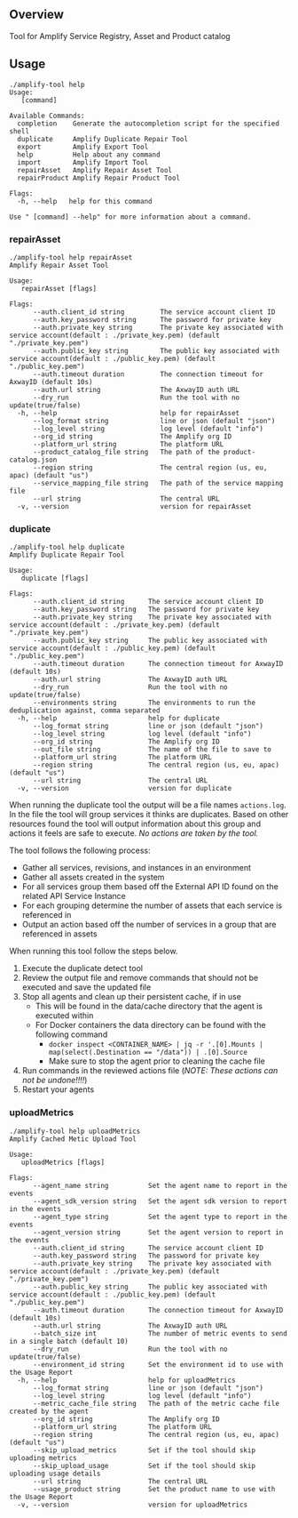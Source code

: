 ## Overview

Tool for Amplify Service Registry, Asset and Product catalog

## Usage

```
./amplify-tool help
Usage:
   [command]

Available Commands:
  completion    Generate the autocompletion script for the specified shell
  duplicate     Amplify Duplicate Repair Tool
  export        Amplify Export Tool
  help          Help about any command
  import        Amplify Import Tool
  repairAsset   Amplify Repair Asset Tool
  repairProduct Amplify Repair Product Tool

Flags:
  -h, --help   help for this command

Use " [command] --help" for more information about a command.
```

### repairAsset

```
./amplify-tool help repairAsset
Amplify Repair Asset Tool

Usage:
   repairAsset [flags]

Flags:
      --auth.client_id string         The service account client ID
      --auth.key_password string      The password for private key
      --auth.private_key string       The private key associated with service account(default : ./private_key.pem) (default "./private_key.pem")
      --auth.public_key string        The public key associated with service account(default : ./public_key.pem) (default "./public_key.pem")
      --auth.timeout duration         The connection timeout for AxwayID (default 10s)
      --auth.url string               The AxwayID auth URL
      --dry_run                       Run the tool with no update(true/false)
  -h, --help                          help for repairAsset
      --log_format string             line or json (default "json")
      --log_level string              log level (default "info")
      --org_id string                 The Amplify org ID
      --platform_url string           The platform URL
      --product_catalog_file string   The path of the product-catalog.json
      --region string                 The central region (us, eu, apac) (default "us")
      --service_mapping_file string   The path of the service mapping file
      --url string                    The central URL
  -v, --version                       version for repairAsset
```

### duplicate

```
./amplify-tool help duplicate 
Amplify Duplicate Repair Tool

Usage:
   duplicate [flags]

Flags:
      --auth.client_id string      The service account client ID
      --auth.key_password string   The password for private key
      --auth.private_key string    The private key associated with service account(default : ./private_key.pem) (default "./private_key.pem")
      --auth.public_key string     The public key associated with service account(default : ./public_key.pem) (default "./public_key.pem")
      --auth.timeout duration      The connection timeout for AxwayID (default 10s)
      --auth.url string            The AxwayID auth URL
      --dry_run                    Run the tool with no update(true/false)
      --environments string        The environments to run the deduplication against, comma separated
  -h, --help                       help for duplicate
      --log_format string          line or json (default "json")
      --log_level string           log level (default "info")
      --org_id string              The Amplify org ID
      --out_file string            The name of the file to save to
      --platform_url string        The platform URL
      --region string              The central region (us, eu, apac) (default "us")
      --url string                 The central URL
  -v, --version                    version for duplicate
```

When running the duplicate tool the output will be a file names `actions.log`. In the file the tool will group services it thinks are duplicates. Based on other resources found the tool will output information about this group and actions it feels are safe to execute. *No actions are taken by the tool.*

The tool follows the following process:

* Gather all services, revisions, and instances in an environment
* Gather all assets created in the system
* For all services group them based off the External API ID found on the related API Service Instance
* For each grouping determine the number of assets that each service is referenced in
* Output an action based off the number of services in a group that are referenced in assets

When running this tool follow the steps below.

1. Execute the duplicate detect tool
2. Review the output file and remove commands that should not be executed and save the updated file
3. Stop all agents and clean up their persistent cache, if in use
   * This will be found in the data/cache directory that the agent is executed within
   * For Docker containers the data directory can be found with the following command
     * `docker inspect <CONTAINER_NAME> | jq -r '.[0].Mounts | map(select(.Destination == "/data")) | .[0].Source`
     * Make sure to stop the agent prior to cleaning the cache file
4. Run commands in the reviewed actions file (*NOTE: These actions can not be undone!!!!*)
5. Restart your agents

### uploadMetrics

```
./amplify-tool help uploadMetrics
Amplify Cached Metic Upload Tool

Usage:
   uploadMetrics [flags]

Flags:
      --agent_name string          Set the agent name to report in the events
      --agent_sdk_version string   Set the agent sdk version to report in the events
      --agent_type string          Set the agent type to report in the events
      --agent_version string       Set the agent version to report in the events
      --auth.client_id string      The service account client ID
      --auth.key_password string   The password for private key
      --auth.private_key string    The private key associated with service account(default : ./private_key.pem) (default "./private_key.pem")
      --auth.public_key string     The public key associated with service account(default : ./public_key.pem) (default "./public_key.pem")
      --auth.timeout duration      The connection timeout for AxwayID (default 10s)
      --auth.url string            The AxwayID auth URL
      --batch_size int             The number of metric events to send in a single batch (default 10)
      --dry_run                    Run the tool with no update(true/false)
      --environment_id string      Set the environment id to use with the Usage Report
  -h, --help                       help for uploadMetrics
      --log_format string          line or json (default "json")
      --log_level string           log level (default "info")
      --metric_cache_file string   The path of the metric cache file created by the agent
      --org_id string              The Amplify org ID
      --platform_url string        The platform URL
      --region string              The central region (us, eu, apac) (default "us")
      --skip_upload_metrics        Set if the tool should skip uploading metrics
      --skip_upload_usage          Set if the tool should skip uploading usage details
      --url string                 The central URL
      --usage_product string       Set the product name to use with the Usage Report
  -v, --version                    version for uploadMetrics
```
